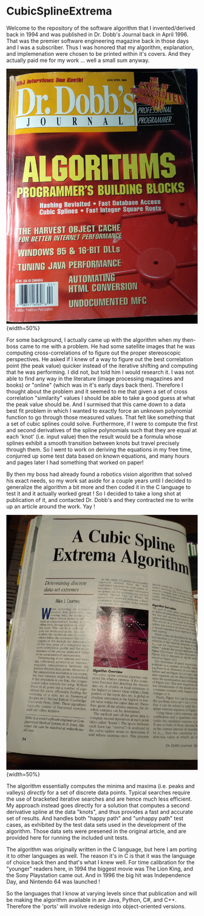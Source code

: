 # CubicSplineExtrema

Welcome to the repository of the software algorithm that I invented/derived back in 1994 and was published in Dr. Dobb's Journal back in April 1996. That was the premier software engineering magazine back in those days and I was a subscriber. Thus I was honored that my algorithm, explanation, and implemenation were chosen to be printed within it's covers. And they actually paid me for my work ... well a small sum anyway.

![My tattered copy of the publication](FrontCover.jpg){width=50%}

For some background, I actually came up with the algorithm when my then-boss came to me with a problem. He had some satellite images that he was computing cross-correlations of to figure out the proper stereoscopic perspectives. He asked if I knew of a way to figure out the best correlation point (the peak value) quicker instead of the iterative shifting and computing that he was performing. I did not, but told him I would research it. I was not able to find any way in the literature (image processing magazines and books) or "online" (which was in it's early days back then). Therefore I thought about the problem and it seemed to me that given a set of cross correlation "similarity" values I should be able to take a good guess at what the peak value should be. And I surmised that this came down to a data best fit problem in which I wanted to exactly force an unknown polynomial function to go through those measured values. That felt like something that a set of cubic splines could solve. Furthermore, if I were to compute the first and second derivatives of the spline polynomials such that they are equal at each 'knot' (i.e. input value) then the result would be a formula whose splines exhibit a smooth transition between knots but travel precisely through them. So I went to work on deriving the equations in my free time, conjurred up some test data based on known equations, and many hours and pages later I had something that worked on paper!

By then my boss had already found a robotics vision algorithm that solved his exact needs, so my work sat aside for a couple years until I decided to generalize the algorithm a bit more and then coded it in the C language to test it and it actually worked great ! So I decided to take a long shot at publication of it, and contacted Dr. Dobb's and they contracted me to write up an article around the work. Yay !

![The first page of the article](ArticleIntro.jpg){width=50%}

The algorithm essentially computes the minima and maxima (i.e. peaks and valleys) *directly* for a set of discrete data points. Typical searches require the use of bracketed iterative searches and are hence much less efficient. My approach instead goes directly for a solution that computes a second derivative spline at the data "knots", and thus provides a fast and  accurate set of results. And handles both "happy path" and "unhappy path" test cases, as exhibited by the test data sets used in the development of the algorithm. Those data sets were presened in the original article, and are provided here for running the included unit tests.  

The algorithm was originally written in the C language, but here I am porting it to other languages as well. The reason it's in C is that it was the language of choice back then and that's what I knew well. For time calibration for the "younger" readers here, in 1994 the biggest movie was The Lion King, and the Sony Playstation came out. And in 1996 the big hit was Independence Day, and Nintendo 64 was launched !

So the languages that I know at varying levels since that publication and will be making the algorithm available in are Java, Python, C#, and C++. Therefore the 'ports' will involve redesign into object-oriented versions.
